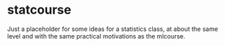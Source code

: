 # statcourse
Just a placeholder for some ideas for a statistics class, at about the same level and with the same practical motivations as the mlcourse.


